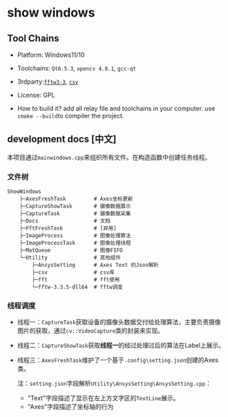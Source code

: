# show windows

## Tool Chains

- Platform: Windows11/10

- Toolchains: `Qt6.5.3`, `opencv 4.8.1`, `gcc-qt`

- 3rdparty:[`fftw3-3`](https://www.fftw.org/download.html), [`csv`](https://github.com/ben-strasser/fast-cpp-csv-parser)

- License: GPL

- How to build it? add all relay file and toolchains in your computer. use `cmake --build`to compiler the project.

## development docs [中文]

本项目通过`mainwindows.cpp`来组织所有文件。在构造函数中创建任务线程。

### 文件树

```shell
ShowWindows
    ├─AxesFreshTask  		# Axes坐标更新
    ├─CaptureShowTask		# 摄像数据展示
    ├─CaptureTask			# 摄像数据采集
    ├─Docs					# 文档
    ├─FftFreshTask			# [弃用]
    ├─ImageProcess			# 图像处理算法
    ├─ImageProcessTask		# 图像处理线程
    ├─MatQueue				# 图像FIFO
    └─Utility				# 其他组件
        ├─AnsysSetting      # Axes Text 的Json解析
        ├─csv				# csv库
        ├─fft				# fft使用
        └─fftw-3.3.5-dll64	# fftw调度
```

### 线程调度

- 线程一：`CaptureTask`获取设备的摄像头数据交付给处理算法，主要负责摄像图片的获取，通过`cv::VideoCapture`类的封装来实现。

- 线程二：`CaptureShowTask`获取**线程一**的经过处理过后的算法在Label上展示。

- 线程三：`AxesFreshTask`维护了一个基于`.config\setting.json`创建的Axes类。

  注：`setting.json`字段解析`Utility\AnsysSetting\AnsysSetting.cpp`：

  - "Text"字段描述了显示在左上方文字区的`TextLine`展示。
  - "Axes"字段描述了坐标轴的行为



  
